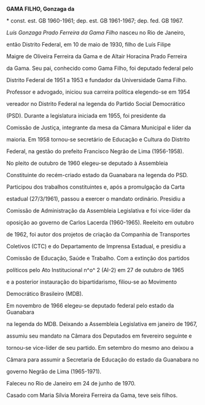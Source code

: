 **GAMA FILHO, Gonzaga da**



\* const. est. GB 1960-1961; dep. est. GB 1961-1967; dep. fed. GB 1967.



*Luís Gonzaga Prado Ferreira da Gama Filho* nasceu no Rio de Janeiro,

então Distrito Federal, em 10 de maio de 1930, filho de Luís Filipe

Maigre de Oliveira Ferreira da Gama e de Altair Horacina Prado Ferreira

da Gama. Seu pai, conhecido como Gama Filho, foi deputado federal pelo

Distrito Federal de 1951 a 1953 e fundador da Universidade Gama Filho.



Professor e advogado, iniciou sua carreira política elegendo-se em 1954

vereador no Distrito Federal na legenda do Partido Social Democrático

(PSD). Durante a legislatura iniciada em 1955, foi presidente da

Comissão de Justiça, integrante da mesa da Câmara Municipal e líder da

maioria. Em 1958 tornou-se secretário de Educação e Cultura do Distrito

Federal, na gestão do prefeito Francisco Negrão de Lima (1956-1958).



No pleito de outubro de 1960 elegeu-se deputado à Assembleia

Constituinte do recém-criado estado da Guanabara na legenda do PSD.

Participou dos trabalhos constituintes e, após a promulgação da Carta

estadual (27/3/1961), passou a exercer o mandato ordinário. Presidiu a

Comissão de Administração da Assembleia Legislativa e foi vice-líder da

oposição ao governo de Carlos Lacerda (1960-1965). Reeleito em outubro

de 1962, foi autor dos projetos de criação da Companhia de Transportes

Coletivos (CTC) e do Departamento de Imprensa Estadual, e presidiu a

Comissão de Educação, Saúde e Trabalho. Com a extinção dos partidos

políticos pelo Ato Institucional n^o^ 2 (AI-2) em 27 de outubro de 1965

e a posterior instauração do bipartidarismo, filiou-se ao Movimento

Democrático Brasileiro (MDB).



Em novembro de 1966 elegeu-se deputado federal pelo estado da Guanabara

na legenda do MDB. Deixando a Assembleia Legislativa em janeiro de 1967,

assumiu seu mandato na Câmara dos Deputados em fevereiro seguinte e

tornou-se vice-líder de seu partido. Em setembro do mesmo ano deixou a

Câmara para assumir a Secretaria de Educação do estado da Guanabara no

governo Negrão de Lima (1965-1971).



Faleceu no Rio de Janeiro em 24 de junho de 1970.



Casado com Maria Sílvia Moreira Ferreira da Gama, teve seis filhos.



